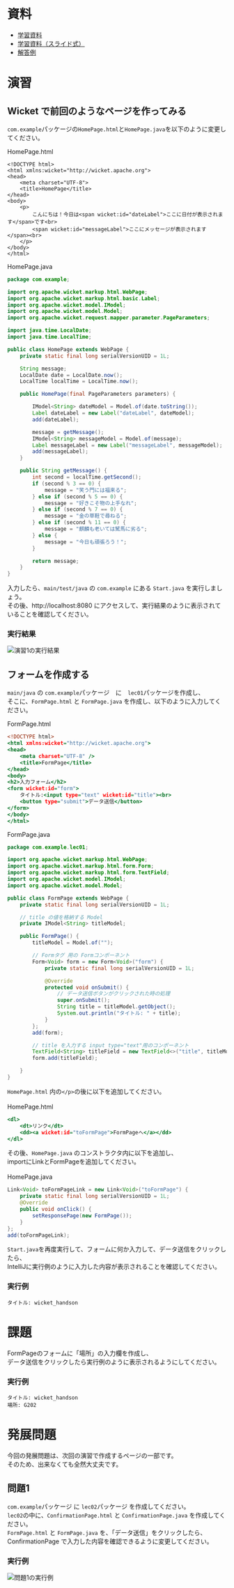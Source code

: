 # 資料
- [学習資料](https://github.com/k-oketa/Prmn2018aw/blob/master/Lectures/Lec02/PITCHME.md)
- [学習資料（スライド式）](https://gitpitch.com/k-oketa/Prmn2018aw?p=Lectures/Lec02)
- [解答例](第2回講習が終了次第アップロードします。)

# 演習
## Wicket で前回のようなページを作ってみる
`com.example`パッケージの`HomePage.html`と`HomePage.java`を以下のように変更してください。<br>

HomePage.html
```java:HomePage
<!DOCTYPE html>
<html xmlns:wicket="http://wicket.apache.org">
<head>
    <meta charset="UTF-8">
    <title>HomePage</title>
</head>
<body>
    <p>
        こんにちは！今日は<span wicket:id="dateLabel">ここに日付が表示されます</span>です<br>
        <span wicket:id="messageLabel">ここにメッセージが表示されます</span><br>
    </p>
</body>
</html>
```

HomePage.java
```HomePage.java
package com.example;

import org.apache.wicket.markup.html.WebPage;
import org.apache.wicket.markup.html.basic.Label;
import org.apache.wicket.model.IModel;
import org.apache.wicket.model.Model;
import org.apache.wicket.request.mapper.parameter.PageParameters;

import java.time.LocalDate;
import java.time.LocalTime;

public class HomePage extends WebPage {
	private static final long serialVersionUID = 1L;

	String message;
	LocalDate date = LocalDate.now();
	LocalTime localTime = LocalTime.now();

	public HomePage(final PageParameters parameters) {

		IModel<String> dateModel = Model.of(date.toString());
		Label dateLabel = new Label("dateLabel", dateModel);
		add(dateLabel);

		message = getMessage();
		IModel<String> messageModel = Model.of(message);
		Label messageLabel = new Label("messageLabel", messageModel);
		add(messageLabel);
	}

	public String getMessage() {
		int second = localTime.getSecond();
		if (second % 3 == 0) {
			message = "笑う門には福来る";
		} else if (second % 5 == 0) {
			message = "好きこそ物の上手なれ";
		} else if (second % 7 == 0) {
			message = "金の草鞋で尋ねる";
		} else if (second % 11 == 0) {
			message = "麒麟も老いては駑馬に劣る";
		} else {
			message = "今日も頑張ろう！";
		}

		return message;
	}
}
```

入力したら、`main/test/java` の `com.example` にある `Start.java` を実行しましょう。<br>
その後、http://localhost:8080 にアクセスして、実行結果のように表示されていることを確認してください。<br>

### 実行結果
![演習1の実行結果](https://i.imgur.com/M8YglSH.png)

## フォームを作成する
`main/java` の `com.example`パッケージ　に　`lec01`パッケージを作成し、<br>
そこに、`FormPage.html` と `FormPage.java` を作成し、以下のように入力してください。<br>

FormPage.html
```FormPage.html
<!DOCTYPE html>
<html xmlns:wicket="http://wicket.apache.org">
<head>
    <meta charset="UTF-8" />
    <title>FormPage</title>
</head>
<body>
<h2>入力フォーム</h2>
<form wicket:id="form">
    タイトル:<input type="text" wicket:id="title"><br>
    <button type="submit">データ送信</button>
</form>
</body>
</html>
```

FormPage.java
```FormPage.java
package com.example.lec01;

import org.apache.wicket.markup.html.WebPage;
import org.apache.wicket.markup.html.form.Form;
import org.apache.wicket.markup.html.form.TextField;
import org.apache.wicket.model.IModel;
import org.apache.wicket.model.Model;

public class FormPage extends WebPage {
    private static final long serialVersionUID = 1L;

    // title の値を格納する Model
    private IModel<String> titleModel;

    public FormPage() {
        titleModel = Model.of("");

        // Formタグ 用の Formコンポーネント
        Form<Void> form = new Form<Void>("form") {
            private static final long serialVersionUID = 1L;

            @Override
            protected void onSubmit() {
                // データ送信ボタンがクリックされた時の処理
                super.onSubmit();
                String title = titleModel.getObject();
                System.out.println("タイトル: " + title);
            }
        };
        add(form);

        // title を入力する input type="text"用のコンポーネント
        TextField<String> titleField = new TextField<>("title", titleModel);
        form.add(titleField);

    }
}
```
`HomePage.html` 内の`</p>`の後に以下を追加してください。<br>
<br>
HomePage.html
```HomePage.html
<dl>
	<dt>リンク</dt>
	<dd><a wicket:id="toFormPage">FormPageへ</a></dd>
</dl>
```
その後、`HomePage.java` のコンストラクタ内に以下を追加し、<br>
importにLinkとFormPageを追加してください。<br>
<br>
HomePage.java
```HomePage.java
Link<Void> toFormPageLink = new Link<Void>("toFormPage") {
	private static final long serialVersionUID = 1L;
	@Override
	public void onClick() {
		setResponsePage(new FormPage());
	}
};
add(toFormPageLink);
```
`Start.java`を再度実行して、フォームに何か入力して、データ送信をクリックしたら、<br>
IntelliJに実行例のように入力した内容が表示されることを確認してください。<br>

### 実行例
```
タイトル: wicket_handson
```

# 課題
FormPageのフォームに「場所」の入力欄を作成し、<br>
データ送信をクリックしたら実行例のように表示されるようにしてください。<br>

### 実行例
```
タイトル: wicket_handson
場所: G202
```

# 発展問題
今回の発展問題は、次回の演習で作成するページの一部です。<br>
そのため、出来なくても全然大丈夫です。<br>
## 問題1
`com.example`パッケージ に `lec02`パッケージ を作成してください。<br>
`lec02`の中に、`ConfirmationPage.html` と `ConfirmationPage.java` を作成してください。<br>
`FormPage.html` と `FormPage.java` を、「データ送信」をクリックしたら、<br>
ConfirmationPage で入力した内容を確認できるように変更してください。<br>

### 実行例
![問題1の実行例](https://i.imgur.com/qbE1CFV.png)
